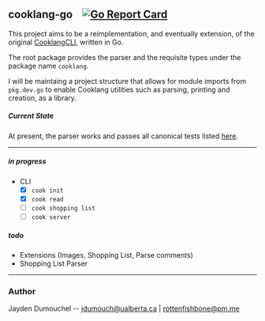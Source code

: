 ## cooklang-go &nbsp;&nbsp; [![Go Report Card](https://goreportcard.com/badge/git.sr.ht/~rottenfishbone/cooklang-go)](https://goreportcard.com/report/git.sr.ht/~rottenfishbone/cooklang-go)
This project aims to be a reimplementation, and eventually extension, of the original [CooklangCLI](https://github.com/cooklang/CookCLI), written in Go.  

The root package provides the parser and the requisite types under the package name `cooklang`. 

I will be maintaing a project structure that allows for module imports from `pkg.dev.go` to enable Cooklang utilities such as parsing, printing and creation, as a library.

##### Current State
At present, the parser works and passes all canonical tests listed [here](https://github.com/cooklang/spec/tree/fa9bc51515b3317da434cb2b5a4a6ac12257e60b/tests).

-------
##### in progress
 - CLI
    - [x] `cook init`
    - [x] `cook read`
    - [ ] `cook shopping list`
    - [ ] `cook server`

##### todo
 - Extensions (Images, Shopping List, Parse comments)
 - Shopping List Parser 

--------

### Author
Jayden Dumouchel -- jdumouch@ualberta.ca | rottenfishbone@pm.me

